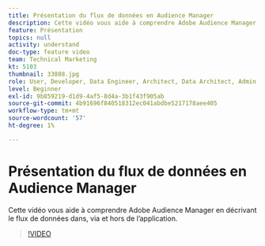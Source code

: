 ```yaml
---
title: Présentation du flux de données en Audience Manager
description: Cette vidéo vous aide à comprendre Adobe Audience Manager en décrivant le flux de données dans, via et hors de l’application.
feature: Présentation
topics: null
activity: understand
doc-type: feature video
team: Technical Marketing
kt: 5103
thumbnail: 33888.jpg
role: User, Developer, Data Engineer, Architect, Data Architect, Admin, Leader
level: Beginner
exl-id: 9b859219-d1d9-4af5-8d4a-3b1f43f905ab
source-git-commit: 4b91696f840518312ec041abdbe5217178aee405
workflow-type: tm+mt
source-wordcount: '57'
ht-degree: 1%

---
```


# Présentation du flux de données en Audience Manager

Cette vidéo vous aide à comprendre Adobe Audience Manager en décrivant le flux de données dans, via et hors de l’application.

>[!VIDEO](https://video.tv.adobe.com/v/33888/?quality=12)

